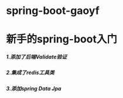 # spring-boot-gaoyf
<h1>新手的spring-boot入门</h1>

<h5>1.添加了后端Validate验证</h5>
<h5>2.集成了redis工具类</h5>
<h5>3.添加spring Data Jpa</h5>

